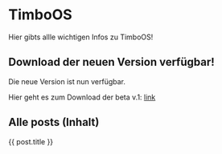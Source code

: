 # TimboOS
Hier gibts allle wichtigen Infos zu TimboOS!

## Download der neuen Version verfügbar!
Die neue Version ist nun verfügbar.

Hier geht es zum Download der beta v.1: [link](gggg)

## Alle posts (Inhalt)
{{ post.title }}
